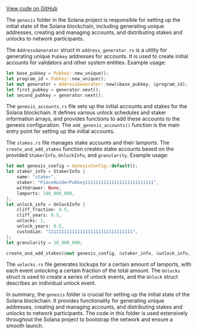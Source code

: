 
[View code on GitHub](https://github.com/solana-labs/solana/tree/master/na/genesis)

The `genesis` folder in the Solana project is responsible for setting up the initial state of the Solana blockchain, including generating unique addresses, creating and managing accounts, and distributing stakes and unlocks to network participants.

The `AddressGenerator` struct in `address_generator.rs` is a utility for generating unique `Pubkey` addresses for accounts. It is used to create initial accounts for validators and other system entities. Example usage:

```rust
let base_pubkey = Pubkey::new_unique();
let program_id = Pubkey::new_unique();
let mut generator = AddressGenerator::new(&base_pubkey, &program_id);
let first_pubkey = generator.next();
let second_pubkey = generator.next();
```

The `genesis_accounts.rs` file sets up the initial accounts and stakes for the Solana blockchain. It defines various unlock schedules and staker information arrays, and provides functions to add these accounts to the genesis configuration. The `add_genesis_accounts()` function is the main entry point for setting up the initial accounts.

The `stakes.rs` file manages stake accounts and their lamports. The `create_and_add_stakes` function creates stake accounts based on the provided `StakerInfo`, `UnlockInfo`, and `granularity`. Example usage:

```rust
let mut genesis_config = GenesisConfig::default();
let staker_info = StakerInfo {
    name: "staker",
    staker: "P1aceHo1derPubkey11111111111111111111111111",
    withdrawer: None,
    lamports: 100_000_000,
};
let unlock_info = UnlockInfo {
    cliff_fraction: 0.5,
    cliff_years: 0.5,
    unlocks: 1,
    unlock_years: 0.5,
    custodian: "11111111111111111111111111111111",
};
let granularity = 10_000_000;

create_and_add_stakes(&mut genesis_config, &staker_info, &unlock_info, Some(granularity));
```

The `unlocks.rs` file generates lockups for a certain amount of lamports, with each event unlocking a certain fraction of the total amount. The `Unlocks` struct is used to create a series of unlock events, and the `Unlock` struct describes an individual unlock event.

In summary, the `genesis` folder is crucial for setting up the initial state of the Solana blockchain. It provides functionality for generating unique addresses, creating and managing accounts, and distributing stakes and unlocks to network participants. The code in this folder is used extensively throughout the Solana project to bootstrap the network and ensure a smooth launch.